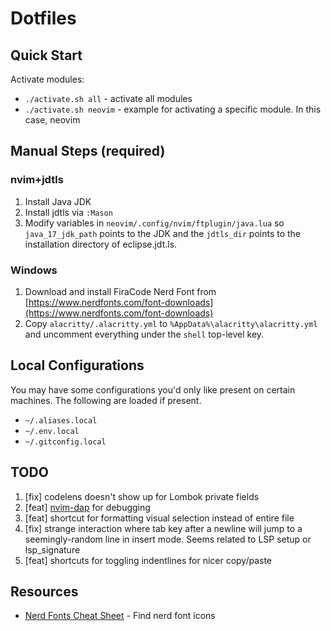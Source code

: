 # Dotfiles

## Quick Start

Activate modules:

- `./activate.sh all` - activate all modules
- `./activate.sh neovim` - example for activating a specific module. In this case, neovim

## Manual Steps (required)

### nvim+jdtls

1. Install Java JDK
2. Install jdtls via `:Mason`
3. Modify variables in `neovim/.config/nvim/ftplugin/java.lua` so `java_17_jdk_path` points to the JDK and the `jdtls_dir` points to the installation directory of eclipse.jdt.ls.

### Windows

1. Download and install FiraCode Nerd Font from [https://www.nerdfonts.com/font-downloads](https://www.nerdfonts.com/font-downloads)
2. Copy `alacritty/.alacritty.yml` to `%AppData%\alacritty\alacritty.yml` and uncomment everything under the `shell` top-level key.

## Local Configurations

You may have some configurations you'd only like present on certain machines. The following are loaded if present.

- `~/.aliases.local`
- `~/.env.local`
- `~/.gitconfig.local`

## TODO

1. [fix] codelens doesn't show up for Lombok private fields
2. [feat] [nvim-dap](https://github.com/mfussenegger/nvim-dap) for debugging
3. [feat] shortcut for formatting visual selection instead of entire file
4. [fix] strange interaction where tab key after a newline will jump to a seemingly-random line in insert mode. Seems related to LSP setup or lsp_signature
5. [feat] shortcuts for toggling indentlines for nicer copy/paste

## Resources

- [Nerd Fonts Cheat Sheet](https://www.nerdfonts.com/cheat-sheet) - Find nerd font icons
